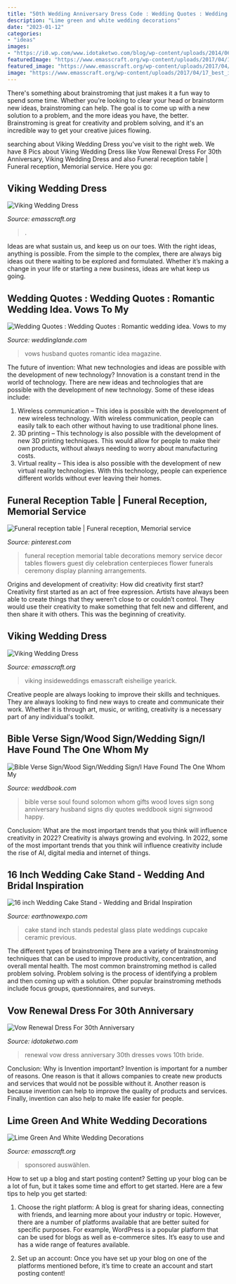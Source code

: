 ```yaml
---
title: "50th Wedding Anniversary Dress Code : Wedding Quotes : Wedding Quotes : Romantic Wedding Idea. Vows To My"
description: "Lime green and white wedding decorations"
date: "2023-01-12"
categories:
- "ideas"
images:
- "https://i0.wp.com/www.idotaketwo.com/blog/wp-content/uploads/2014/06/328d702beb51537d532c44dda8f04cec.jpg?resize=508%2C762"
featuredImage: "https://www.emasscraft.org/wp-content/uploads/2017/04/17_best_ideas_about_nordic_wedding_on_emasscraft_org_3.jpg"
featured_image: "https://www.emasscraft.org/wp-content/uploads/2017/04/17_best_ideas_about_viking_wedding_on_emasscraft_org_1.jpg"
image: "https://www.emasscraft.org/wp-content/uploads/2017/04/17_best_ideas_about_viking_wedding_on_emasscraft_org_1.jpg"
---
```



There's something about brainstroming that just makes it a fun way to spend some time. Whether you're looking to clear your head or brainstorm new ideas, brainstroming can help. The goal is to come up with a new solution to a problem, and the more ideas you have, the better. Brainstroming is great for creativity and problem solving, and it's an incredible way to get your creative juices flowing.

	

		
searching about Viking Wedding Dress you've visit to the right web. We have 8 Pics about Viking Wedding Dress like Vow Renewal Dress For 30th Anniversary, Viking Wedding Dress and also Funeral reception table | Funeral reception, Memorial service. Here you go:
		
    
## Viking Wedding Dress

<img loading=lazy src="https://www.emasscraft.org/wp-content/uploads/2017/04/17_best_ideas_about_viking_wedding_on_emasscraft_org_1.jpg" onerror="this.onerror=null;this.src='https://tse1.mm.bing.net/th?id=OIP.uGRhcZmt4MmxjfvUmAap1QHaJ4&amp;pid=15.1';" alt="Viking Wedding Dress">

_Source: emasscraft.org_

>. 

	

Ideas are what sustain us, and keep us on our toes. With the right ideas, anything is possible. From the simple to the complex, there are always big ideas out there waiting to be explored and formulated. Whether it’s making a change in your life or starting a new business, ideas are what keep us going.

    
## Wedding Quotes : Wedding Quotes : Romantic Wedding Idea. Vows To My

<img loading=lazy src="https://weddinglande.com/wp-content/uploads/2017/09/wedding-quotes-wedding-quotes-romantic-wedding-idea-vows-to-my-husband.jpg" onerror="this.onerror=null;this.src='https://tse1.mm.bing.net/th?id=OIP.Md3EdNJIfBKnvcVt6fnuqgHaLG&amp;pid=15.1';" alt="Wedding Quotes : Wedding Quotes : Romantic wedding idea. Vows to my">

_Source: weddinglande.com_

>vows husband quotes romantic idea magazine. 

	

The future of invention: What new technologies and ideas are possible with the development of new technology?
Innovation is a constant trend in the world of technology. There are new ideas and technologies that are possible with the development of new technology. Some of these ideas include: 
1) Wireless communication – This idea is possible with the development of new wireless technology. With wireless communication, people can easily talk to each other without having to use traditional phone lines. 
2) 3D printing – This technology is also possible with the development of new 3D printing techniques. This would allow for people to make their own products, without always needing to worry about manufacturing costs. 
3) Virtual reality – This idea is also possible with the development of new virtual reality technologies. With this technology, people can experience different worlds without ever leaving their homes.

    
## Funeral Reception Table | Funeral Reception, Memorial Service

<img loading=lazy src="https://i.pinimg.com/736x/87/01/cd/8701cd867b1070c265cdc66d3c02708e--funeral-reception-reception-table.jpg" onerror="this.onerror=null;this.src='https://tse2.mm.bing.net/th?id=OIP.TUXxSGROK_K9oNpPEkU_XgHaJ3&amp;pid=15.1';" alt="Funeral reception table | Funeral reception, Memorial service">

_Source: pinterest.com_

>funeral reception memorial table decorations memory service decor tables flowers guest diy celebration centerpieces flower funerals ceremony display planning arrangements. 

	

Origins and development of creativity: How did creativity first start?
Creativity first started as an act of free expression. Artists have always been able to create things that they weren’t close to or couldn’t control. They would use their creativity to make something that felt new and different, and then share it with others. This was the beginning of creativity.

    
## Viking Wedding Dress

<img loading=lazy src="https://www.emasscraft.org/wp-content/uploads/2017/04/17_best_ideas_about_nordic_wedding_on_emasscraft_org_3.jpg" onerror="this.onerror=null;this.src='https://tse2.mm.bing.net/th?id=OIP.CjJRo26KTZyPfJkZ5PG0cwHaLJ&amp;pid=15.1';" alt="Viking Wedding Dress">

_Source: emasscraft.org_

>viking insideweddings emasscraft eisheilige yearick. 

	

Creative people are always looking to improve their skills and techniques. They are always looking to find new ways to create and communicate their work. Whether it is through art, music, or writing, creativity is a necessary part of any individual's toolkit.

    
## Bible Verse Sign/Wood Sign/Wedding Sign/I Have Found The One Whom My

<img loading=lazy src="http://s3.weddbook.me/t1/2/4/7/2478798/bible-verse-signwood-signwedding-signi-have-found-the-one-whom-my-soul-lovessong-of-solomon-34anniversary-gifts-for-menhusband.jpg" onerror="this.onerror=null;this.src='https://tse1.mm.bing.net/th?id=OIP.wdKfIg6oAjvsROQO09XCTgHaNK&amp;pid=15.1';" alt="Bible Verse Sign/Wood Sign/Wedding Sign/I Have Found The One Whom My">

_Source: weddbook.com_

>bible verse soul found solomon whom gifts wood loves sign song anniversary husband signs diy quotes weddbook signi signwood happy. 

	

Conclusion: What are the most important trends that you think will influence creativity in 2022?
Creativity is always growing and evolving. In 2022, some of the most important trends that you think will influence creativity include the rise of AI, digital media and internet of things.

    
## 16 Inch Wedding Cake Stand - Wedding And Bridal Inspiration

<img loading=lazy src="https://www.earthnowexpo.com/wp-content/uploads/2015/03/16-inch-Wedding-Cake-Stand.jpg" onerror="this.onerror=null;this.src='https://tse3.mm.bing.net/th?id=OIP.eiaEihN-XthvJr2q-aPICAHaF4&amp;pid=15.1';" alt="16 inch Wedding Cake Stand - Wedding and Bridal Inspiration">

_Source: earthnowexpo.com_

>cake stand inch stands pedestal glass plate weddings cupcake ceramic previous. 

	

The different types of brainstroming
There are a variety of brainstroming techniques that can be used to improve productivity, concentration, and overall mental health. The most common brainstroming method is called problem solving. Problem solving is the process of identifying a problem and then coming up with a solution. Other popular brainstroming methods include focus groups, questionnaires, and surveys.

    
## Vow Renewal Dress For 30th Anniversary

<img loading=lazy src="https://i0.wp.com/www.idotaketwo.com/blog/wp-content/uploads/2014/06/328d702beb51537d532c44dda8f04cec.jpg?resize=508%2C762" onerror="this.onerror=null;this.src='https://tse4.mm.bing.net/th?id=OIP.jpFzbOP5TVLtBoXGWKgbBgHaLH&amp;pid=15.1';" alt="Vow Renewal Dress For 30th Anniversary">

_Source: idotaketwo.com_

>renewal vow dress anniversary 30th dresses vows 10th bride. 

	

Conclusion: Why is Invention important?
Invention is important for a number of reasons. One reason is that it allows companies to create new products and services that would not be possible without it. Another reason is because invention can help to improve the quality of products and services. Finally, invention can also help to make life easier for people.

    
## Lime Green And White Wedding Decorations

<img loading=lazy src="https://www.emasscraft.org/wp-content/uploads/2017/03/1000_images_about_tablescapes_on_emasscraft_org_8.jpg" onerror="this.onerror=null;this.src='https://tse1.mm.bing.net/th?id=OIP.XQ6GZFMM6fafeBdtAvnYpgHaJ3&amp;pid=15.1';" alt="Lime Green And White Wedding Decorations">

_Source: emasscraft.org_

>sponsored auswählen. 

	

How to set up a blog and start posting content?
Setting up your blog can be a lot of fun, but it takes some time and effort to get started. Here are a few tips to help you get started:
1. Choose the right platform: A blog is great for sharing ideas, connecting with friends, and learning more about your industry or topic. However, there are a number of platforms available that are better suited for specific purposes. For example, WordPress is a popular platform that can be used for blogs as well as e-commerce sites. It’s easy to use and has a wide range of features available.

2. Set up an account: Once you have set up your blog on one of the platforms mentioned before, it’s time to create an account and start posting content!

